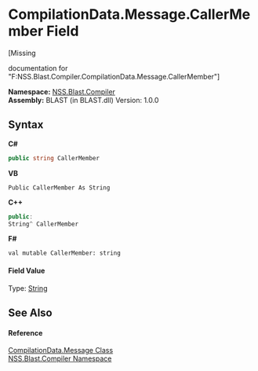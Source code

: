 # CompilationData.Message.CallerMember Field
 

\[Missing <summary> documentation for "F:NSS.Blast.Compiler.CompilationData.Message.CallerMember"\]

**Namespace:**&nbsp;<a href="26a25caa-f50b-92ad-f15c-dbb9db1493ae.md">NSS.Blast.Compiler</a><br />**Assembly:**&nbsp;BLAST (in BLAST.dll) Version: 1.0.0

## Syntax

**C#**<br />
``` C#
public string CallerMember
```

**VB**<br />
``` VB
Public CallerMember As String
```

**C++**<br />
``` C++
public:
String^ CallerMember
```

**F#**<br />
``` F#
val mutable CallerMember: string
```


#### Field Value
Type: <a href="https://docs.microsoft.com/dotnet/api/system.string" target="_blank" rel="noopener noreferrer">String</a>

## See Also


#### Reference
<a href="e67b54fe-fb86-7ae8-d46e-8efaf40ec157.md">CompilationData.Message Class</a><br /><a href="26a25caa-f50b-92ad-f15c-dbb9db1493ae.md">NSS.Blast.Compiler Namespace</a><br />